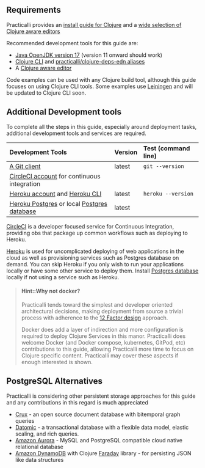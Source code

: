 ## Requirements

Practicalli provides an [install guide for Clojure](https://practical.li/clojure/clojure-cli/install/) and a [wide selection of Clojure aware editors](https://practical.li/clojure/clojure-editors/)

Recommended development tools for this guide are:

* [Java OpenJDK version 17](https://practical.li/clojure/clojure-cli/install/java.html) (version 11 onward should work)
* [Clojure CLI](https://practical.li/clojure/clojure-cli/install/clojure-cli.html) and [practicalli/clojure-deps-edn aliases](https://practical.li/clojure/clojure-cli/install/community-tools.html)
* A [Clojure aware editor](https://practical.li/clojure/clojure-editors/)

Code examples can be used with any Clojure build tool, although this guide focuses on using Clojure CLI tools. Some examples use [Leiningen](http://leiningen.org/) and will be updated to Clojure CLI soon.


## Additional Development tools

To complete all the steps in this guide, especially around deployment tasks, additional development tools and services are required.

| Development Tools                                                                                           | Version | Test (command line) |
|:------------------------------------------------------------------------------------------------------------|:--------|:--------------------|
| [A Git client](http://git-scm.com/)                                                                         | latest  | `git --version`     |
| [CircleCI account](http://circleci.com) for continuous integration                                          |         |                     |
| [Heroku account](http://heroku.com) and [Heroku CLI](https://devcenter.heroku.com/articles/heroku-cli)      | latest  | `heroku --version`  |
| [Heroku Postgres](https://www.heroku.com/postgres) or local [Postgres database](https://www.postgresql.org/) | latest  |                     |

[CircleCI](http://circleci.com) is a developer focused service for Continuous Integration, providing obs that package up common workflows such as deploying to Heroku.

[Heroku](http://heroku.com) is used for uncomplicated deploying of web applications in the cloud as well as provisioning services such as Postgres database on demand.  You can skip Heroku if you only wish to run your applications locally or have some other service to deploy them.  Install [Postgres database](https://www.postgresql.org/) locally if not using a service such as Heroku.

> #### Hint::Why not docker?
> Practicalli tends toward the simplest and developer oriented architectural decisions, making deployment from source a trivial process with adherence to the [12 Factor design](https://12factor.net/) approach.
>
> Docker does add a layer of indirection and more configuration is required to deploy Clojure Services in this manor.  Practicalli does welcome Docker (and Docker compose, kubernetes, GitPod, etc) contributions to this guide, allowing Practicalli more time to focus on Clojure specific content.  Practicalli may cover these aspects if enough interested is shown.


## PostgreSQL Alternatives

Practicalli is considering other persistent storage approaches for this guide and any contributions in this regard is much appreciated

* [Crux](https://opencrux.com/) - an open source document database with bitemporal graph queries
* [Datomic](https://www.datomic.com/) - a transactional database with a flexible data model, elastic scaling, and rich queries.
* [Amazon Aurora](https://aws.amazon.com/rds/aurora/) - MySQL and PostgreSQL compatible cloud native relational database
* [Amazon DynamoDB](https://aws.amazon.com/dynamodb/) with Clojure [Faraday](https://github.com/Taoensso/faraday) library - for persisting JSON like data structures
